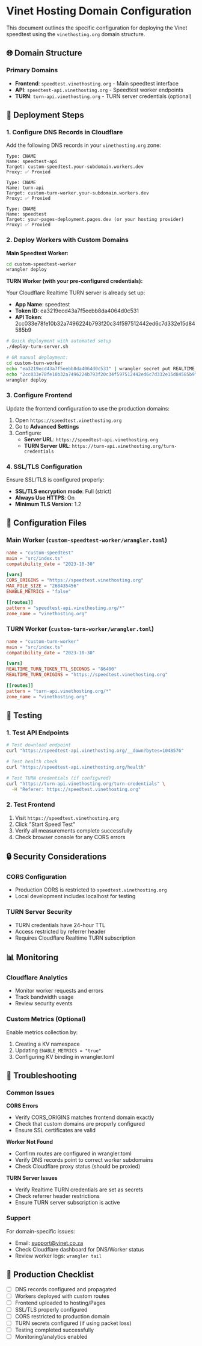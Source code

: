 # Vinet Hosting Domain Configuration

This document outlines the specific configuration for deploying the Vinet speedtest using the `vinethosting.org` domain structure.

## 🌐 Domain Structure

### Primary Domains
- **Frontend**: `speedtest.vinethosting.org` - Main speedtest interface
- **API**: `speedtest-api.vinethosting.org` - Speedtest worker endpoints
- **TURN**: `turn-api.vinethosting.org` - TURN server credentials (optional)

## 🚀 Deployment Steps

### 1. Configure DNS Records in Cloudflare

Add the following DNS records in your `vinethosting.org` zone:

```
Type: CNAME
Name: speedtest-api
Target: custom-speedtest.your-subdomain.workers.dev
Proxy: ✅ Proxied

Type: CNAME  
Name: turn-api
Target: custom-turn-worker.your-subdomain.workers.dev
Proxy: ✅ Proxied

Type: CNAME
Name: speedtest
Target: your-pages-deployment.pages.dev (or your hosting provider)
Proxy: ✅ Proxied
```

### 2. Deploy Workers with Custom Domains

**Main Speedtest Worker:**
```bash
cd custom-speedtest-worker
wrangler deploy
```

**TURN Worker (with your pre-configured credentials):**

Your Cloudflare Realtime TURN server is already set up:
- **App Name**: speedtest
- **Token ID**: ea3219ecd43a7f5eebb8da4064d0c531
- **API Token**: 2cc033e78fe10b32a7496224b793f20c34f597512442ed6c7d332e15d84585b9

```bash
# Quick deployment with automated setup
./deploy-turn-server.sh

# OR manual deployment:
cd custom-turn-worker
echo "ea3219ecd43a7f5eebb8da4064d0c531" | wrangler secret put REALTIME_TURN_TOKEN_ID
echo "2cc033e78fe10b32a7496224b793f20c34f597512442ed6c7d332e15d84585b9" | wrangler secret put REALTIME_TURN_TOKEN_SECRET
wrangler deploy
```

### 3. Configure Frontend

Update the frontend configuration to use the production domains:

1. Open `https://speedtest.vinethosting.org`
2. Go to **Advanced Settings**
3. Configure:
   - **Server URL**: `https://speedtest-api.vinethosting.org`
   - **TURN Server URL**: `https://turn-api.vinethosting.org/turn-credentials`

### 4. SSL/TLS Configuration

Ensure SSL/TLS is configured properly:
- **SSL/TLS encryption mode**: Full (strict)
- **Always Use HTTPS**: On
- **Minimum TLS Version**: 1.2

## 🔧 Configuration Files

### Main Worker (`custom-speedtest-worker/wrangler.toml`)
```toml
name = "custom-speedtest"
main = "src/index.ts"
compatibility_date = "2023-10-30"

[vars]
CORS_ORIGINS = "https://speedtest.vinethosting.org"
MAX_FILE_SIZE = "268435456"
ENABLE_METRICS = "false"

[[routes]]
pattern = "speedtest-api.vinethosting.org/*"
zone_name = "vinethosting.org"
```

### TURN Worker (`custom-turn-worker/wrangler.toml`)
```toml
name = "custom-turn-worker"
main = "src/index.ts"
compatibility_date = "2023-10-30"

[vars]
REALTIME_TURN_TOKEN_TTL_SECONDS = "86400"
REALTIME_TURN_ORIGINS = "https://speedtest.vinethosting.org"

[[routes]]
pattern = "turn-api.vinethosting.org/*"
zone_name = "vinethosting.org"
```

## 🧪 Testing

### 1. Test API Endpoints

```bash
# Test download endpoint
curl "https://speedtest-api.vinethosting.org/__down?bytes=1048576"

# Test health check
curl "https://speedtest-api.vinethosting.org/health"

# Test TURN credentials (if configured)
curl "https://turn-api.vinethosting.org/turn-credentials" \
  -H "Referer: https://speedtest.vinethosting.org"
```

### 2. Test Frontend

1. Visit `https://speedtest.vinethosting.org`
2. Click "Start Speed Test"
3. Verify all measurements complete successfully
4. Check browser console for any CORS errors

## 🔒 Security Considerations

### CORS Configuration
- Production CORS is restricted to `speedtest.vinethosting.org`
- Local development includes localhost for testing

### TURN Server Security
- TURN credentials have 24-hour TTL
- Access restricted by referrer header
- Requires Cloudflare Realtime TURN subscription

## 📊 Monitoring

### Cloudflare Analytics
- Monitor worker requests and errors
- Track bandwidth usage
- Review security events

### Custom Metrics (Optional)
Enable metrics collection by:
1. Creating a KV namespace
2. Updating `ENABLE_METRICS = "true"`
3. Configuring KV binding in wrangler.toml

## 🚨 Troubleshooting

### Common Issues

**CORS Errors**
- Verify CORS_ORIGINS matches frontend domain exactly
- Check that custom domains are properly configured
- Ensure SSL certificates are valid

**Worker Not Found**
- Confirm routes are configured in wrangler.toml
- Verify DNS records point to correct worker subdomains
- Check Cloudflare proxy status (should be proxied)

**TURN Server Issues**
- Verify Realtime TURN credentials are set as secrets
- Check referrer header restrictions
- Ensure TURN server subscription is active

### Support

For domain-specific issues:
- Email: support@vinet.co.za
- Check Cloudflare dashboard for DNS/Worker status
- Review worker logs: `wrangler tail`

## 🎯 Production Checklist

- [ ] DNS records configured and propagated
- [ ] Workers deployed with custom routes
- [ ] Frontend uploaded to hosting/Pages
- [ ] SSL/TLS properly configured
- [ ] CORS restricted to production domain
- [ ] TURN secrets configured (if using packet loss)
- [ ] Testing completed successfully
- [ ] Monitoring/analytics enabled